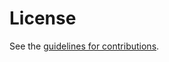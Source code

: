 # License

See the
[guidelines for contributions](https://github.com/SteveLasker/draft-lasker-meta-map/blob/main/CONTRIBUTING.md).
